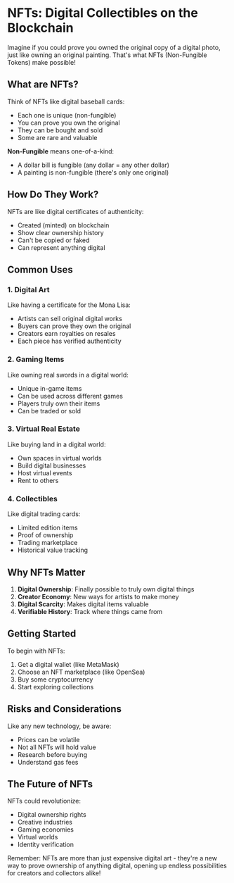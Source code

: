 # NFTs: Digital Collectibles on the Blockchain

Imagine if you could prove you owned the original copy of a digital photo, just like owning an original painting. That's what NFTs (Non-Fungible Tokens) make possible!

## What are NFTs?

Think of NFTs like digital baseball cards:
- Each one is unique (non-fungible)
- You can prove you own the original
- They can be bought and sold
- Some are rare and valuable

**Non-Fungible** means one-of-a-kind:
- A dollar bill is fungible (any dollar = any other dollar)
- A painting is non-fungible (there's only one original)

## How Do They Work?

NFTs are like digital certificates of authenticity:
- Created (minted) on blockchain
- Show clear ownership history
- Can't be copied or faked
- Can represent anything digital

## Common Uses

### 1. Digital Art
Like having a certificate for the Mona Lisa:
- Artists can sell original digital works
- Buyers can prove they own the original
- Creators earn royalties on resales
- Each piece has verified authenticity

### 2. Gaming Items
Like owning real swords in a digital world:
- Unique in-game items
- Can be used across different games
- Players truly own their items
- Can be traded or sold

### 3. Virtual Real Estate
Like buying land in a digital world:
- Own spaces in virtual worlds
- Build digital businesses
- Host virtual events
- Rent to others

### 4. Collectibles
Like digital trading cards:
- Limited edition items
- Proof of ownership
- Trading marketplace
- Historical value tracking

## Why NFTs Matter

1. **Digital Ownership**: Finally possible to truly own digital things
2. **Creator Economy**: New ways for artists to make money
3. **Digital Scarcity**: Makes digital items valuable
4. **Verifiable History**: Track where things came from

## Getting Started

To begin with NFTs:
1. Get a digital wallet (like MetaMask)
2. Choose an NFT marketplace (like OpenSea)
3. Buy some cryptocurrency
4. Start exploring collections

## Risks and Considerations

Like any new technology, be aware:
- Prices can be volatile
- Not all NFTs will hold value
- Research before buying
- Understand gas fees

## The Future of NFTs

NFTs could revolutionize:
- Digital ownership rights
- Creative industries
- Gaming economies
- Virtual worlds
- Identity verification

Remember: NFTs are more than just expensive digital art - they're a new way to prove ownership of anything digital, opening up endless possibilities for creators and collectors alike!
